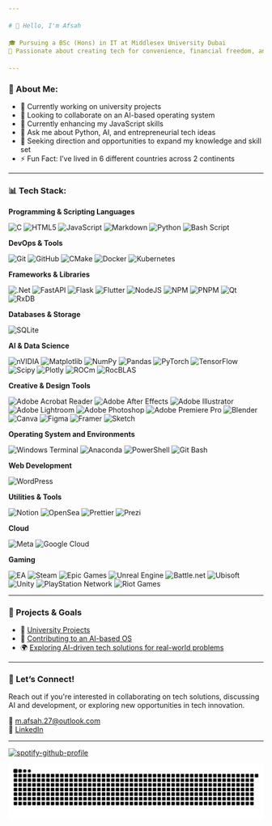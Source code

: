 ```yaml
---

# 👋 Hello, I'm Afsah

🎓 Pursuing a BSc (Hons) in IT at Middlesex University Dubai  
🚀 Passionate about creating tech for convenience, financial freedom, and impacting the future. Aspiring to contribute to AI development and entrepreneurship.  

---
```


### 💫 About Me:
- 🔭 Currently working on university projects  
- 👯 Looking to collaborate on an AI-based operating system  
- 🌱 Currently enhancing my JavaScript skills  
- 💬 Ask me about Python, AI, and entrepreneurial tech ideas  
- 🤔 Seeking direction and opportunities to expand my knowledge and skill set  
- ⚡ Fun Fact: I’ve lived in 6 different countries across 2 continents  

---

### 📊 Tech Stack:

**Programming & Scripting Languages**

![C](https://img.shields.io/badge/c-%2300599C.svg?style=for-the-badge&logo=c&logoColor=white)
![HTML5](https://img.shields.io/badge/html5-%23E34F26.svg?style=for-the-badge&logo=html5&logoColor=white)
![JavaScript](https://img.shields.io/badge/javascript-%23323330.svg?style=for-the-badge&logo=javascript&logoColor=%23F7DF1E)
![Markdown](https://img.shields.io/badge/markdown-%23000000.svg?style=for-the-badge&logo=markdown&logoColor=white)
![Python](https://img.shields.io/badge/python-3670A0?style=for-the-badge&logo=python&logoColor=ffdd54)
![Bash Script](https://img.shields.io/badge/bash_script-%23121011.svg?style=for-the-badge&logo=gnu-bash&logoColor=white)

**DevOps & Tools**

![Git](https://img.shields.io/badge/git-%23F05033.svg?style=for-the-badge&logo=git&logoColor=white)
![GitHub](https://img.shields.io/badge/github-%23121011.svg?style=for-the-badge&logo=github&logoColor=white)
![CMake](https://img.shields.io/badge/CMake-%23008FBA.svg?style=for-the-badge&logo=cmake&logoColor=white)
![Docker](https://img.shields.io/badge/docker-%230db7ed.svg?style=for-the-badge&logo=docker&logoColor=white)
![Kubernetes](https://img.shields.io/badge/kubernetes-%23326ce5.svg?style=for-the-badge&logo=kubernetes&logoColor=white)

**Frameworks & Libraries**

![.Net](https://img.shields.io/badge/.NET-5C2D91?style=for-the-badge&logo=.net&logoColor=white)
![FastAPI](https://img.shields.io/badge/FastAPI-005571?style=for-the-badge&logo=fastapi)
![Flask](https://img.shields.io/badge/flask-%23000.svg?style=for-the-badge&logo=flask&logoColor=white)
![Flutter](https://img.shields.io/badge/Flutter-%2302569B.svg?style=for-the-badge&logo=Flutter&logoColor=white)
![NodeJS](https://img.shields.io/badge/node.js-6DA55F?style=for-the-badge&logo=node.js&logoColor=white)
![NPM](https://img.shields.io/badge/NPM-%23CB3837.svg?style=for-the-badge&logo=npm&logoColor=white)
![PNPM](https://img.shields.io/badge/pnpm-%234a4a4a.svg?style=for-the-badge&logo=pnpm&logoColor=f69220)
![Qt](https://img.shields.io/badge/Qt-%23217346.svg?style=for-the-badge&logo=Qt&logoColor=white)
![RxDB](https://img.shields.io/badge/rxdb-%238D1F89.svg?style=for-the-badge&logo=rxdb&logoColor=white)

**Databases & Storage**

![SQLite](https://img.shields.io/badge/sqlite-%2307405e.svg?style=for-the-badge&logo=sqlite&logoColor=white)

**AI & Data Science**

![nVIDIA](https://img.shields.io/badge/cuda-000000.svg?style=for-the-badge&logo=nVIDIA&logoColor=green)
![Matplotlib](https://img.shields.io/badge/Matplotlib-%23ffffff.svg?style=for-the-badge&logo=Matplotlib&logoColor=black)
![NumPy](https://img.shields.io/badge/numpy-%23013243.svg?style=for-the-badge&logo=numpy&logoColor=white)
![Pandas](https://img.shields.io/badge/pandas-%23150458.svg?style=for-the-badge&logo=pandas&logoColor=white)
![PyTorch](https://img.shields.io/badge/PyTorch-%23EE4C2C.svg?style=for-the-badge&logo=PyTorch&logoColor=white)
![TensorFlow](https://img.shields.io/badge/TensorFlow-%23FF6F00.svg?style=for-the-badge&logo=TensorFlow&logoColor=white)
![Scipy](https://img.shields.io/badge/SciPy-%230C55A5.svg?style=for-the-badge&logo=scipy&logoColor=%white)
![Plotly](https://img.shields.io/badge/Plotly-%233F4F75.svg?style=for-the-badge&logo=plotly&logoColor=white)
![ROCm](https://img.shields.io/badge/ROCm-%23EE4C2C.svg?style=for-the-badge&logo=AMD&logoColor=white)
![RocBLAS](https://img.shields.io/badge/RocBLAS-%23ED1C24.svg?style=for-the-badge&logo=amd&logoColor=white)

**Creative & Design Tools**

![Adobe Acrobat Reader](https://img.shields.io/badge/Adobe%20Acrobat%20Reader-EC1C24.svg?style=for-the-badge&logo=Adobe%20Acrobat%20Reader&logoColor=white)
![Adobe After Effects](https://img.shields.io/badge/Adobe%20After%20Effects-9999FF.svg?style=for-the-badge&logo=Adobe%20After%20Effects&logoColor=white)
![Adobe Illustrator](https://img.shields.io/badge/adobe%20illustrator-%23FF9A00.svg?style=for-the-badge&logo=adobe%20illustrator&logoColor=white)
![Adobe Lightroom](https://img.shields.io/badge/Adobe%20Lightroom-31A8FF.svg?style=for-the-badge&logo=Adobe%20Lightroom&logoColor=white)
![Adobe Photoshop](https://img.shields.io/badge/adobe%20photoshop-%2331A8FF.svg?style=for-the-badge&logo=adobe%20photoshop&logoColor=white)
![Adobe Premiere Pro](https://img.shields.io/badge/Adobe%20Premiere%20Pro-9999FF.svg?style=for-the-badge&logo=Adobe%20Premiere%20Pro&logoColor=white)
![Blender](https://img.shields.io/badge/blender-%23F5792A.svg?style=for-the-badge&logo=blender&logoColor=white)
![Canva](https://img.shields.io/badge/Canva-%2300C4CC.svg?style=for-the-badge&logo=Canva&logoColor=white)
![Figma](https://img.shields.io/badge/figma-%23F24E1E.svg?style=for-the-badge&logo=figma&logoColor=white)
![Framer](https://img.shields.io/badge/Framer-black?style=for-the-badge&logo=framer&logoColor=blue)
![Sketch](https://img.shields.io/badge/Sketch-FFB387?style=for-the-badge&logo=sketch&logoColor=black)

**Operating System and Environments**

![Windows Terminal](https://img.shields.io/badge/Windows%20Terminal-%234D4D4D.svg?style=for-the-badge&logo=windows-terminal&logoColor=white)
![Anaconda](https://img.shields.io/badge/Anaconda-%2344A833.svg?style=for-the-badge&logo=anaconda&logoColor=white)
![PowerShell](https://img.shields.io/badge/PowerShell-%235391FE.svg?style=for-the-badge&logo=powershell&logoColor=white)
![Git Bash](https://img.shields.io/badge/Git%20Bash-%23121011.svg?style=for-the-badge&logo=git&logoColor=white)

**Web Development**

![WordPress](https://img.shields.io/badge/WordPress-%23117AC9.svg?style=for-the-badge&logo=WordPress&logoColor=white)

**Utilities & Tools**

![Notion](https://img.shields.io/badge/Notion-%23000000.svg?style=for-the-badge&logo=notion&logoColor=white)
![OpenSea](https://img.shields.io/badge/OpenSea-%232081E2.svg?style=for-the-badge&logo=opensea&logoColor=white)
![Prettier](https://img.shields.io/badge/prettier-%23F7B93E.svg?style=for-the-badge&logo=prettier&logoColor=black)
![Prezi](https://img.shields.io/badge/Prezi-%230000FF.svg?style=for-the-badge&logo=prezi&logoColor=white)

**Cloud**

![Meta](https://img.shields.io/badge/Meta-%230467DF.svg?style=for-the-badge&logo=Meta&logoColor=white)
![Google Cloud](https://img.shields.io/badge/Google%20Cloud-%234285F4.svg?style=for-the-badge&logo=google-cloud&logoColor=white)

**Gaming**

![EA](https://img.shields.io/badge/EA-%23000000.svg?style=for-the-badge&logo=ea&logoColor=white)
![Steam](https://img.shields.io/badge/Steam-%23000000.svg?style=for-the-badge&logo=steam&logoColor=white)
![Epic Games](https://img.shields.io/badge/Epic%20Games-313131?style=for-the-badge&logo=Epic%20Games&logoColor=white)
![Unreal Engine](https://img.shields.io/badge/Unreal%20Engine-%23313131.svg?style=for-the-badge&logo=unreal-engine&logoColor=white)
![Battle.net](https://img.shields.io/badge/Battle.net-%2300A1E9.svg?style=for-the-badge&logo=battle.net&logoColor=white)
![Ubisoft](https://img.shields.io/badge/Ubisoft-%23FFFFFF.svg?style=for-the-badge&logo=ubisoft&logoColor=black)
![Unity](https://img.shields.io/badge/Unity-%23000000.svg?style=for-the-badge&logo=unity&logoColor=white)
![PlayStation Network](https://img.shields.io/badge/PlayStation%20Network-%230070D1.svg?style=for-the-badge&logo=playstation&logoColor=white)
![Riot Games](https://img.shields.io/badge/Riot%20Games-D32936?style=for-the-badge&logo=riot-games&logoColor=white)

---

### 🚀 Projects & Goals
- 🧩 [University Projects](#)
- 🔧 [Contributing to an AI-based OS](#)
- 🌍 [Exploring AI-driven tech solutions for real-world problems](#)

---

### 🤝 Let’s Connect!
Reach out if you're interested in collaborating on tech solutions, discussing AI and development, or exploring new opportunities in tech innovation.

📧 m.afsah.27@outlook.com  
💼 [LinkedIn](https://www.linkedin.com/in/muhammad-afsah-mumtaz/)  

---

[![spotify-github-profile](https://spotify-github-profile.kittinanx.com/api/view?uid=x9f8qlmq4t8rnbe5aqgjka9fb&cover_image=true&theme=default&show_offline=false&background_color=121212&interchange=true&bar_color=53b14f&bar_color_cover=true)](https://spotify-github-profile.kittinanx.com/api/view?uid=x9f8qlmq4t8rnbe5aqgjka9fb&redirect=true)

![Snake animation](https://raw.githubusercontent.com/NAME0x0/NAME0x0/output/github-contribution-grid-snake-dark.svg)
